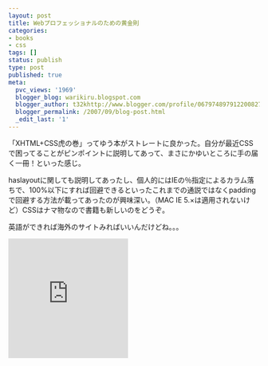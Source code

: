 ```yaml
---
layout: post
title: Webプロフェッショナルのための黄金則
categories:
- books
- css
tags: []
status: publish
type: post
published: true
meta:
  pvc_views: '1969'
  blogger_blog: warikiru.blogspot.com
  blogger_author: t32khttp://www.blogger.com/profile/06797489791220082722noreply@blogger.com
  blogger_permalink: /2007/09/blog-post.html
  _edit_last: '1'
---
```

「XHTML+CSS虎の巻」ってゆう本がストレートに良かった。自分が最近CSSで困ってることがピンポイントに説明してあって、まさにかゆいところに手の届く一冊！といった感じ。

haslayoutに関しても説明してあったし、個人的にはIEの％指定によるカラム落ちで、100%以下にすれば回避できるといったこれまでの通説ではなくpaddingで回避する方法が載ってあったのが興味深い。（MAC IE 5.×は適用されないけど）CSSはナマ物なので書籍も新しいのをどうぞ。

英語ができれば海外のサイトみればいいんだけどね。。。

<iframe src="http://rcm-jp.amazon.co.jp/e/cm?lt1=_blank&bc1=FFFFFF&IS2=1&bg1=FFFFFF&fc1=000000&lc1=0000FF&t=warikiru-22&o=9&p=8&l=as1&m=amazon&f=ifr&ref=qf_sp_asin_til&asins=483992435X" style="width:240px;height:240px;" scrolling="no" marginwidth="0" marginheight="0" frameborder="0"></iframe>
